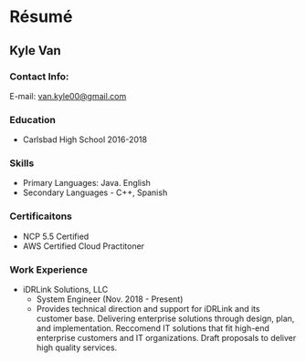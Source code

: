 # Résumé
## Kyle Van

### Contact Info:
E-mail: van.kyle00@gmail.com

### Education
 - Carlsbad High School 2016-2018 

### Skills
- Primary Languages: Java. English
- Secondary Languages - C++, Spanish

### Certificaitons
- NCP 5.5 Certified
- AWS Certified Cloud Practitoner

### Work Experience
  + iDRLink Solutions, LLC
      - System Engineer (Nov. 2018 - Present)
      - Provides technical direction and support for iDRLink and its customer base. Delivering enterprise solutions through design, plan, and implementation. Reccomend IT solutions that fit high-end enterprise customers and IT organizations. Draft proposals to deliver high quality services.
      




